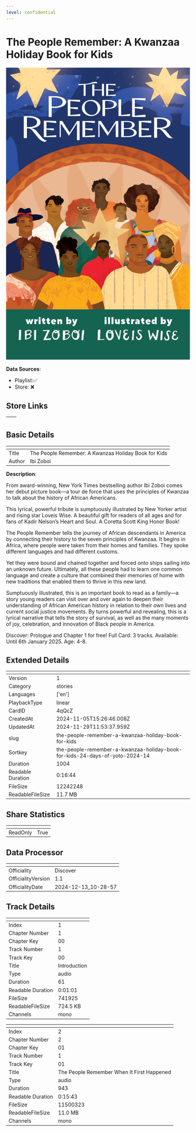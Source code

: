 ```yaml
---
level: confidential
---
```

# The People Remember: A Kwanzaa Holiday Book for Kids 

![card_[4qQcZ].png](../../img/cards/card_[4qQcZ].png)

**Data Sources**: 

- Playlist:✅
- Store: ❌


## Store Links

| <!-- --> | <!-- --> |
| - | - |


## Basic Details

| <!-- --> | <!-- --> |
| - | - |
| Title | The People Remember: A Kwanzaa Holiday Book for Kids  |
| Author | Ibi Zoboi |

**Description**:

From award-winning, New York Times bestselling author Ibi Zoboi comes her debut picture book—a tour de force that uses the principles of Kwanzaa to talk about the history of African Americans. 

This lyrical, powerful tribute is sumptuously illustrated by New Yorker artist and rising star Loveis Wise. A beautiful gift for readers of all ages and for fans of Kadir Nelson’s Heart and Soul. A Coretta Scott King Honor Book!  

The People Remember tells the journey of African descendants in America by connecting their history to the seven principles of Kwanzaa. It begins in Africa, where people were taken from their homes and families. They spoke different languages and had different customs.  

Yet they were bound and chained together and forced onto ships sailing into an unknown future. Ultimately, all these people had to learn one common language and create a culture that combined their memories of home with new traditions that enabled them to thrive in this new land.  

Sumptuously illustrated, this is an important book to read as a family—a story young readers can visit over and over again to deepen their understanding of African American history in relation to their own lives and current social justice movements. By turns powerful and revealing, this is a lyrical narrative that tells the story of survival, as well as the many moments of joy, celebration, and innovation of Black people in America.

Discover: Prologue and Chapter 1 for free! 
Full Card: 3 tracks. 
Available: Until 6th January 2025. 
Age: 4-8.


## Extended Details

| <!-- --> | <!-- --> |
| - | - |
| Version | 1 |
| Category | stories |
| Languages | ['en'] |
| PlaybackType | linear |
| CardID | 4qQcZ |
| CreatedAt | 2024-11-05T15:26:46.008Z |
| UpdatedAt | 2024-11-29T11:53:37.959Z |
| slug | the-people-remember-a-kwanzaa-holiday-book-for-kids |
| Sortkey | the-people-remember-a-kwanzaa-holiday-book-for-kids-24-days-of-yoto-2024-14 |
| Duration | 1004 |
| Readable Duration | 0:16:44 |
| FileSize | 12242248 |
| ReadableFileSize | 11.7 MB |


## Share Statistics

| <!-- --> | <!-- --> |
| - | - |
| ReadOnly | True |


## Data Processor

| <!-- --> | <!-- --> |
| - | - |
| Officiality | Discover
| OfficialityVersion | 1.1
| OfficialityDate | 2024-12-13_10-28-57


## Track Details

| <!-- --> | <!-- --> |
| - | - |
| Index | 1 |
| Chapter Number | 1 |
| Chapter Key | 00 |
| Track Number | 1 |
| Track Key | 00 |
| Title | Introduction |
| Type | audio |
| Duration | 61 |
| Readable Duration | 0:01:01 |
| FileSize | 741925 |
| ReadableFileSize | 724.5 KB |
| Channels | mono |

| <!-- --> | <!-- --> |
| - | - |
| Index | 2 |
| Chapter Number | 2 |
| Chapter Key | 01 |
| Track Number | 1 |
| Track Key | 01 |
| Title | The People Remember When It First Happened |
| Type | audio |
| Duration | 943 |
| Readable Duration | 0:15:43 |
| FileSize | 11500323 |
| ReadableFileSize | 11.0 MB |
| Channels | mono |

